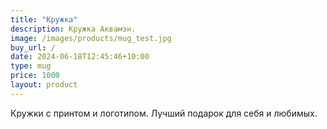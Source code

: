 ```yaml
---
title: "Кружка"
description: Кружка Аквамэн.
image: /images/products/mug_test.jpg
buy_url: /
date: 2024-06-18T12:45:46+10:00
type: mug
price: 1000
layout: product
---
```


Кружки с принтом и логотипом. Лучший подарок для себя и любимых.